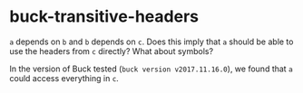 # buck-transitive-headers 

`a` depends on `b` and `b` depends on `c`. Does this imply that `a` should be able to use the headers from `c` directly? What about symbols? 

In the version of Buck tested (`buck version v2017.11.16.0`), we found that `a` could access everything in `c`. 
